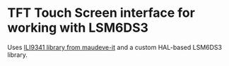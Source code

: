 # TFT Touch Screen interface for working with LSM6DS3
Uses [ILI9341 library from maudeve-it](https://github.com/maudeve-it/ILI9XXX-XPT2046-STM32) and a custom HAL-based LSM6DS3 library.
